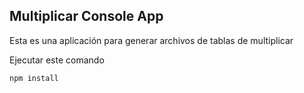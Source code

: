 
## Multiplicar Console App

Esta es una aplicación para generar archivos de tablas de multiplicar

Ejecutar este comando

```
npm install 

```